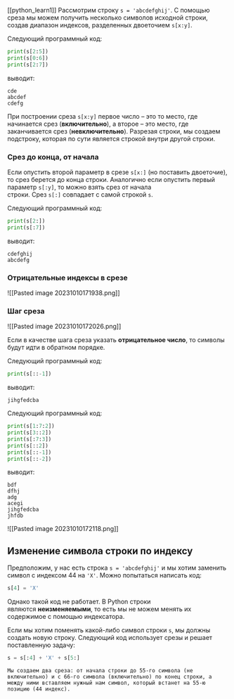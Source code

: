 [[python_learn1]]
Рассмотрим строку `s = 'abcdefghij'`.
С помощью среза мы можем получить несколько символов исходной строки, создав диапазон индексов, разделенных двоеточием `s[x:y]`.

Следующий программный код:

```python
print(s[2:5])
print(s[0:6])
print(s[2:7])
```

выводит:

```no-highlight
cde
abcdef
cdefg
```
При построении среза `s[x:y]` первое число – это то место, где начинается срез (**включительно**), а второе – это место, где заканчивается срез (**невключительно**). Разрезая строки, мы создаем подстроку, которая по сути является строкой внутри другой строки.

### Срез до конца, от начала

Если опустить второй параметр в срезе `s[x:]` (но поставить двоеточие), то срез берется до конца строки. Аналогично если опустить первый параметр `s[:y]`, то можно взять срез от начала строки. Срез `s[:]` совпадает с самой строкой `s`.

Следующий программный код:

```python
print(s[2:])
print(s[:7])
```

выводит:

```no-highlight
cdefghij
abcdefg
```
### Отрицательные индексы в срезе
![[Pasted image 20231010171938.png]]

### Шаг среза

![[Pasted image 20231010172026.png]]

Если в качестве шага среза указать **отрицательное число**, то символы будут идти в обратном порядке.

Следующий программный код:

```python
print(s[::-1])
```

выводит:

```no-highlight
jihgfedcba
```

Следующий программный код:

```python
print(s[1:7:2])
print(s[3::2])
print(s[:7:3])
print(s[::2])
print(s[::-1])
print(s[::-2])
```

выводит:

```no-highlight
bdf
dfhj
adg
acegi
jihgfedcba
jhfdb
```
![[Pasted image 20231010172118.png]]
## Изменение символа строки по индексу

Предположим, у нас есть строка `s = 'abcdefghij'` и мы хотим заменить символ с индексом 44 на `'X'`. Можно попытаться написать код:

```python
s[4] = 'X'
```

Однако такой код не работает. В Python строки являются **неизменяемыми**, то есть мы не можем менять их содержимое с помощью индексатора.

Если мы хотим поменять какой-либо символ строки `s`, мы должны создать новую строку. Следующий код использует срезы и решает поставленную задачу:

```python
s = s[:4] + 'X' + s[5:]
```

	Мы создаем два среза: от начала строки до 55-го символа (не включительно) и с 66-го символа (включительно) по конец строки, а между ними вставляем нужный нам символ, который встанет на 55-ю позицию (44 индекс).
